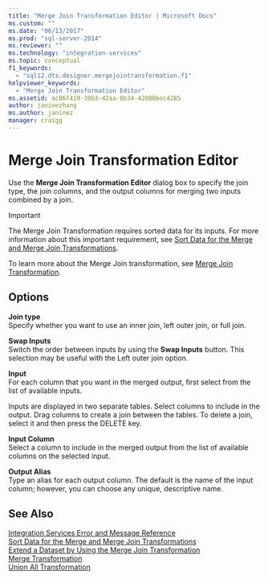 ```yaml
---
title: "Merge Join Transformation Editor | Microsoft Docs"
ms.custom: ""
ms.date: "06/13/2017"
ms.prod: "sql-server-2014"
ms.reviewer: ""
ms.technology: "integration-services"
ms.topic: conceptual
f1_keywords: 
  - "sql12.dts.designer.mergejointransformation.f1"
helpviewer_keywords: 
  - "Merge Join Transformation Editor"
ms.assetid: ac06f419-30b3-42aa-8b34-42000bec4285
author: janinezhang
ms.author: janinez
manager: craigg
---
```

# Merge Join Transformation Editor
  Use the **Merge Join Transformation Editor** dialog box to specify the join type, the join columns, and the output columns for merging two inputs combined by a join.  
  
> [!IMPORTANT]  
>  The Merge Join Transformation requires sorted data for its inputs. For more information about this important requirement, see [Sort Data for the Merge and Merge Join Transformations](data-flow/transformations/sort-data-for-the-merge-and-merge-join-transformations.md).  
  
 To learn more about the Merge Join transformation, see [Merge Join Transformation](data-flow/transformations/merge-join-transformation.md).  
  
## Options  
 **Join type**  
 Specify whether you want to use an inner join, left outer join, or full join.  
  
 **Swap Inputs**  
 Switch the order between inputs by using the **Swap Inputs** button. This selection may be useful with the Left outer join option.  
  
 **Input**  
 For each column that you want in the merged output, first select from the list of available inputs.  
  
 Inputs are displayed in two separate tables. Select columns to include in the output. Drag columns to create a join between the tables. To delete a join, select it and then press the DELETE key.  
  
 **Input Column**  
 Select a column to include in the merged output from the list of available columns on the selected input.  
  
 **Output Alias**  
 Type an alias for each output column. The default is the name of the input column; however, you can choose any unique, descriptive name.  
  
## See Also  
 [Integration Services Error and Message Reference](../../2014/integration-services/integration-services-error-and-message-reference.md)   
 [Sort Data for the Merge and Merge Join Transformations](data-flow/transformations/sort-data-for-the-merge-and-merge-join-transformations.md)   
 [Extend a Dataset by Using the Merge Join Transformation](data-flow/transformations/extend-a-dataset-by-using-the-merge-join-transformation.md)   
 [Merge Transformation](data-flow/transformations/merge-transformation.md)   
 [Union All Transformation](data-flow/transformations/union-all-transformation.md)  
  
  
